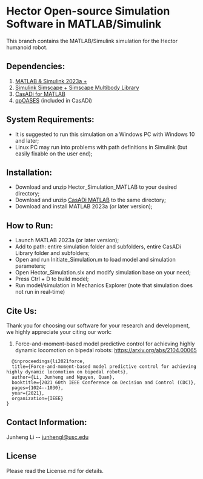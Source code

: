 # Hector Open-source Simulation Software in MATLAB/Simulink

This branch contains the MATLAB/Simulink simulation for the Hector humanoid robot. 

## Dependencies:
1. [MATLAB & Simulink 2023a + ](https://www.mathworks.com/?s_tid=gn_logo)
2. [Simulink Simscape + Simscape Multibody Library](https://www.mathworks.com/products/simscape-multibody.html)
3. [CasADi for MATLAB](https://web.casadi.org/)
4. [qpOASES](https://github.com/coin-or/qpOASES) (included in CasADi)

## System Requirements:
+ It is suggested to run this simulation on a Windows PC with Windows 10 and later;
+ Linux PC may run into problems with path definitions in Simulink (but easily fixable on the user end);

## Installation:
+ Download and unzip Hector_Simulation_MATLAB to your desired directory; 
+ Download and unzip [CasADi MATLAB](https://web.casadi.org/get/) to the same directory;
+ Download and install MATLAB 2023a (or later version);

## How to Run:
+ Launch MATLAB 2023a (or later version);
+ Add to path: entire simulation folder and subfolders, entire CasADi Library folder and subfolders;
+ Open and run Initiate_Simulation.m to load model and simulation parameters;
+ Open Hector_Simulation.slx and modify simulation base on your need;
+ Press Ctrl + D to build model;
+ Run model/simulation in Mechanics Explorer (note that simulation does not run in real-time)

## Cite Us:
Thank you for choosing our software for your research and development, we highly appreciate your citing our work:

1. Force-and-moment-based model predictive control for achieving highly dynamic locomotion on bipedal robots: https://arxiv.org/abs/2104.00065
``` 
  @inproceedings{li2021force,
  title={Force-and-moment-based model predictive control for achieving highly dynamic locomotion on bipedal robots},
  author={Li, Junheng and Nguyen, Quan},
  booktitle={2021 60th IEEE Conference on Decision and Control (CDC)},
  pages={1024--1030},
  year={2021},
  organization={IEEE}
}
```

## Contact Information:
Junheng Li -- junhengl@usc.edu

## License 
Please read the License.md for details. 

